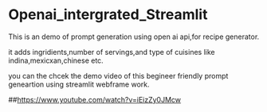 # Openai_intergrated_Streamlit

This is an demo of prompt generation using open ai api,for recipe generator.

it adds ingridients,number of servings,and type of cuisines like indina,mexicxan,chinese etc.

you can the chcek the demo video of this begineer friendly prompt geneartion using streamlit webframe work.

##https://www.youtube.com/watch?v=iEizZy0JMcw
